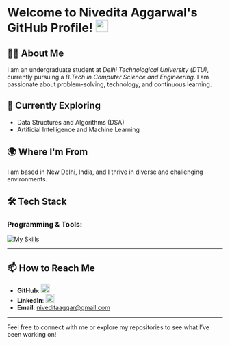 # Welcome to Nivedita Aggarwal's GitHub Profile! <img src="https://github.com/TheDudeThatCode/TheDudeThatCode/blob/master/Assets/Hi.gif" width="29">

## 👩‍💻 About Me

I am an undergraduate student at *Delhi Technological University (DTU)*, currently pursuing a *B.Tech in Computer Science and Engineering*. I am passionate about problem-solving, technology, and continuous learning.

## 🌱 Currently Exploring

- Data Structures and Algorithms (DSA)
- Artificial Intelligence and Machine Learning 

## 🌍 Where I'm From  
I am based in New Delhi, India, and I thrive in diverse and challenging environments.  

## 🛠️ Tech Stack


### Programming & Tools:  
[![My Skills](https://skillicons.dev/icons?i=c,cpp,python,html,css)]()  

---

## 📫 How to Reach Me

- **GitHub**: [<img src='https://cdn.jsdelivr.net/npm/simple-icons@3.0.1/icons/github.svg' alt='GitHub' height='20'>](https://github.com/niveditaggarwal)  
- **LinkedIn**: [<img src='https://cdn.jsdelivr.net/npm/simple-icons@3.0.1/icons/linkedin.svg' alt='LinkedIn' height='20'>](https://www.linkedin.com/in/nivedita-aggarwal-9882772a0/)  
- **Email**: [niveditaaggar@gmail.com](mailto:niveditaaggar@gmail.com)  

---

Feel free to connect with me or explore my repositories to see what I’ve been working on!
